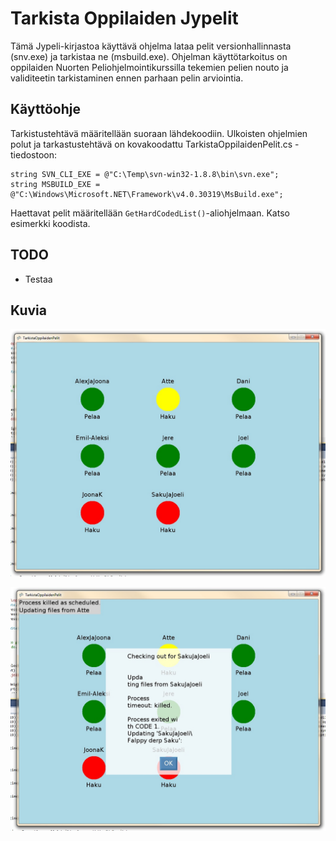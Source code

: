# Tarkista Oppilaiden Jypelit #

Tämä Jypeli-kirjastoa käyttävä ohjelma lataa pelit versionhallinnasta (snv.exe) ja tarkistaa ne (msbuild.exe). Ohjelman käyttötarkoitus on oppilaiden Nuorten Peliohjelmointikurssilla tekemien pelien nouto ja validiteetin tarkistaminen ennen parhaan pelin arviointia.

## Käyttöohje ##

Tarkistustehtävä määritellään suoraan lähdekoodiin. Ulkoisten ohjelmien polut ja tarkastustehtävä on kovakoodattu TarkistaOppilaidenPelit.cs -tiedostoon:

```
string SVN_CLI_EXE = @"C:\Temp\svn-win32-1.8.8\bin\svn.exe";
string MSBUILD_EXE = @"C:\Windows\Microsoft.NET\Framework\v4.0.30319\MsBuild.exe";
```
  
Haettavat pelit määritellään ```GetHardCodedList()```-aliohjelmaan. Katso esimerkki koodista.

## TODO ##
* Testaa

## Kuvia ##

![Pelin tila on luettavissa palluran väristä](https://raw.githubusercontent.com/juherask/tarkistaOppilaidenJypelit/master/tarkista_pelit_status.jpg)

![Pelin virhetiedot saa klikkaamalla palluraa](https://raw.githubusercontent.com/juherask/tarkistaOppilaidenJypelit/master/tarkista_pelit_error.jpg)
